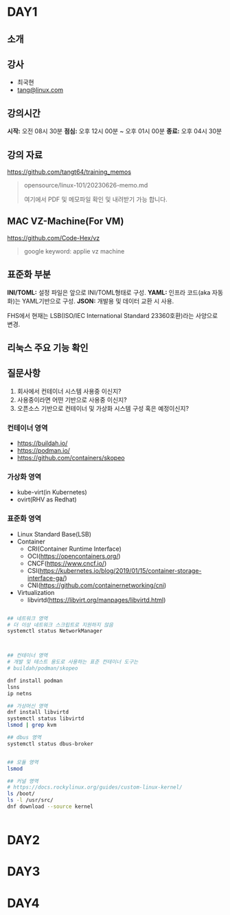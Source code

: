 # DAY1

## 소개

강사
---
- 최국현
- tang@linux.com

강의시간
---

__시작:__ 오전 08시 30분 
__점심:__ 오후 12시 00분 ~ 오후 01시 00분
__종료:__ 오후 04시 30분

강의 자료
---

https://github.com/tangt64/training_memos
>opensource/linux-101/20230626-memo.md
>
>여기에서 PDF 및 메모파일 확인 및 내려받기 가능 합니다.


MAC VZ-Machine(For VM)
---
https://github.com/Code-Hex/vz
>google keyword: applie vz machine


## 표준화 부분

__INI/TOML:__ 설정 파일은 앞으로 INI/TOML형태로 구성.
__YAML:__ 인프라 코드(aka 자동화)는 YAML기반으로 구성.
__JSON:__ 개발용 및 데이터 교환 시 사용.

FHS에서 현재는 LSB(ISO/IEC International Standard 23360호환)라는 사양으로 변경.

## 리눅스 주요 기능 확인

질문사항
---

1. 회사에서 컨테이너 시스템 사용중 이신지?
2. 사용중이라면 어떤 기반으로 사용중 이신지?
3. 오픈소스 기반으로 컨테이너 및 가상화 시스템 구성 혹은 예정이신지?

### 컨테이너 영역

- https://buildah.io/
- https://podman.io/
- https://github.com/containers/skopeo

### 가상화 영역

- kube-virt(in Kubernetes)
- ovirt(RHV as Redhat)

### 표준화 영역
- Linux Standard Base(LSB)
- Container 
	+ CRI(Container Runtime Interface)
	+ OCI(https://opencontainers.org/)
	+ CNCF(https://www.cncf.io/)
	+ CSI(https://kubernetes.io/blog/2019/01/15/container-storage-interface-ga/)
	+ CNI(https://github.com/containernetworking/cni)
- Virtualization
	+ libvirtd(https://libvirt.org/manpages/libvirtd.html)

```bash

## 네트워크 영역
# 더 이상 네트워크 스크립트로 지원하지 않음
systemctl status NetworkManager



## 컨테이너 영역
# 개발 및 테스트 용도로 사용하는 표준 컨테이너 도구는
# buildah/podman/skopeo

dnf install podman 
lsns
ip netns

## 가상머신 영역
dnf install libvirtd
systemctl status libvirtd
lsmod | grep kvm

## dbus 영역
systemctl status dbus-broker


## 모듈 영역
lsmod

## 커널 영역
# https://docs.rockylinux.org/guides/custom-linux-kernel/
ls /boot/
ls -l /usr/src/
dnf download --source kernel



```

# DAY2

# DAY3

# DAY4